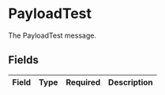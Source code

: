 # PayloadTest

The PayloadTest message.


## Fields

| Field       | Type        | Required    | Description |
| ----------- | ----------- | ----------- | ----------- |